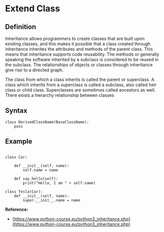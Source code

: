 # Extend Class
## Definition
Inheritance allows programmers to create classes that are built upon existing classes, and this makes it possible that a class created through inheritance inherites the attributes and methods of the parent class. This means that inheritance supports code reusability. The methods or generally speaking the software inherited by a subclass is considered to be reused in the subclass. The relationships of objects or classes through inheritance give rise to a directed graph.

The class from which a class inherits is called the parent or superclass. A class which inherits from a superclass is called a subclass, also called heir class or child class. Superclasses are sometimes called ancestors as well. There exists a hierarchy relationship between classes

## Syntax

```
class DerivedClassName(BaseClassName):
    pass
```

## Example

```

class Car:
    
    def __init__(self, name):
        self.name = name
        
    def say_hello(self):
        print("Hello, I am " + self.name)
        
class Tesla(Car):
    def __init__(self, name):
        super.__init__.name = name

```

**Reference:**
- [https://www.python-course.eu/python3_inheritance.php](https://www.python-course.eu/python3_inheritance.php)